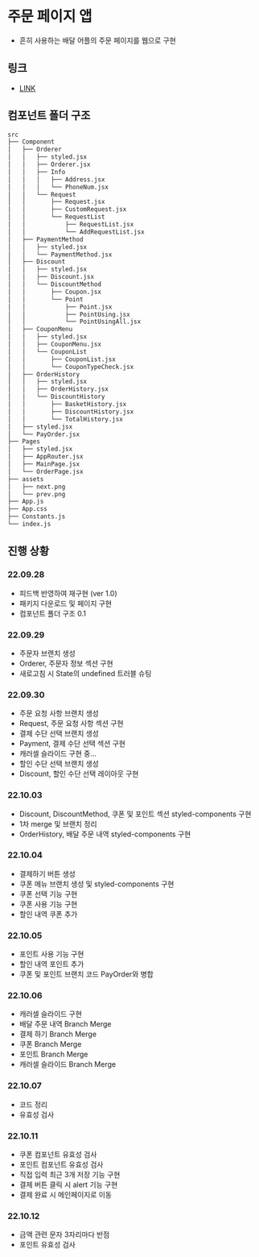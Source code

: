 # 주문 페이지 앱

- 흔히 사용하는 배달 어플의 주문 페이지를 웹으로 구현

## 링크

- [LINK](https://youyou94.github.io/order-app/)

## 컴포넌트 폴더 구조

```bash
src
├── Component
│   ├── Orderer
│   │   ├── styled.jsx
│   │   ├── Orderer.jsx
│   │   ├── Info
│   │   │   ├── Address.jsx
│   │   │   └── PhoneNum.jsx
│   │   └── Request
│   │       ├── Request.jsx
│   │       ├── CustomRequest.jsx
│   │       └── RequestList
│   │           ├── RequestList.jsx
│   │           └── AddRequestList.jsx
│   ├── PaymentMethod
│   │   ├── styled.jsx
│   │   └── PaymentMethod.jsx
│   ├── Discount
│   │   ├── styled.jsx
│   │   ├── Discount.jsx
│   │   └── DiscountMethod
│   │       ├── Coupon.jsx
│   │       └── Point
│   │           ├── Point.jsx
│   │           ├── PointUsing.jsx
│   │           └── PointUsingAll.jsx
│   ├── CouponMenu
│   │   ├── styled.jsx
│   │   ├── CouponMenu.jsx
│   │   └── CouponList
│   │       ├── CouponList.jsx
│   │       └── CouponTypeCheck.jsx
│   ├── OrderHistory
│   │   ├── styled.jsx
│   │   ├── OrderHistory.jsx
│   │   └── DiscountHistory
│   │       ├── BasketHistory.jsx
│   │       ├── DiscountHistory.jsx
│   │       └── TotalHistory.jsx
│   ├── styled.jsx
│   └── PayOrder.jsx
├── Pages
│   ├── styled.jsx
│   ├── AppRouter.jsx
│   ├── MainPage.jsx
│   └── OrderPage.jsx
├── assets
│   ├── next.png
│   └── prev.png
├── App.js
├── App.css
├── Constants.js
└── index.js
```

## 진행 상황

### 22.09.28

- 피드백 반영하여 재구현 (ver 1.0)
- 패키지 다운로드 및 페이지 구현
- 컴포넌트 폴더 구조 0.1

### 22.09.29

- 주문자 브랜치 생성
- Orderer, 주문자 정보 섹션 구현
- 새로고침 시 State의 undefined 트러블 슈팅

### 22.09.30

- 주문 요청 사항 브랜치 생성
- Request, 주문 요청 사항 섹션 구현
- 결제 수단 선택 브랜치 생성
- Payment, 결제 수단 선택 섹션 구현
- 캐러셀 슬라이드 구현 중...
- 할인 수단 선택 브랜치 생성
- Discount, 할인 수단 선택 레이아웃 구현

### 22.10.03

- Discount, DiscountMethod, 쿠폰 및 포인트 섹션 styled-components 구현
- 1차 merge 및 브랜치 정리
- OrderHistory, 배달 주문 내역 styled-components 구현

### 22.10.04

- 결제하기 버튼 생성
- 쿠폰 메뉴 브랜치 생성 및 styled-components 구현
- 쿠폰 선택 기능 구현
- 쿠폰 사용 기능 구현
- 할인 내역 쿠폰 추가

### 22.10.05

- 포인트 사용 기능 구현
- 할인 내역 포인트 추가
- 쿠폰 및 포인트 브랜치 코드 PayOrder와 병합

### 22.10.06

- 캐러셀 슬라이드 구현
- 배달 주문 내역 Branch Merge
- 결제 하기 Branch Merge
- 쿠폰 Branch Merge
- 포인트 Branch Merge
- 캐러셀 슬라이드 Branch Merge

### 22.10.07

- 코드 정리
- 유효성 검사

### 22.10.11

- 쿠폰 컴포넌트 유효성 검사
- 포인트 컴포넌트 유효성 검사
- 직접 입력 최근 3개 저장 기능 구현
- 결제 버튼 클릭 시 alert 기능 구현
- 결제 완료 시 메인페이지로 이동

### 22.10.12

- 금액 관련 문자 3자리마다 반점
- 포인트 유효성 검사
